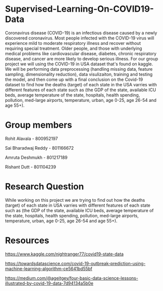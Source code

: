 # Supervised-Learning-On-COVID19-Data
Coronavirus disease (COVID-19) is an infectious disease caused by a newly discovered coronavirus. Most people infected with the COVID-19 virus will experience mild to moderate respiratory illness and recover without requiring special treatment. Older people, and those with underlying medical problems like cardiovascular disease, diabetes, chronic respiratory disease, and cancer are more likely to develop serious illness. For our group project we will using the COVID-19 in USA dataset that's found on kaggle. We will be performing data preprocessing (handling missing data, feature sampling, dimensionality reduction), data visulizaiton, training and testing the model, and then come up with a final conclusion on the Covid-19 dataset to find how the deaths (target) of each state in the USA varries with different features of each state such as (the GDP of the state, available ICU beds, average temperature of the state, hospitals, health spending, pollution, med-large airports, temperature, urban, age 0-25, 	age 26-54 and age 55+). 


# Group members

Rohit Alavala - 800952197

Sai Bharadwaj Reddy - 801166672

Amruta Deshmukh - 801217189

Rishant Dutt - 801104239

# Research Question
While working on this project we are trying to find out how the deaths (target) of each state in USA varries with different features of each state such as (the GDP of the state, available ICU beds, average temperature of the state, hospitals, health spending, pollution, med-large airports, temperature, urban, age 0-25, 	age 26-54 and age 55+). 

# Resources
https://www.kaggle.com/nightranger77/covid19-state-data

https://towardsdatascience.com/covid-19-outbreak-prediction-using-machine-learning-algorithm-ce5641bd55bf

https://medium.com/@ageitgey/four-basic-data-science-lessons-illustrated-by-covid-19-data-7d94134a5b0e


